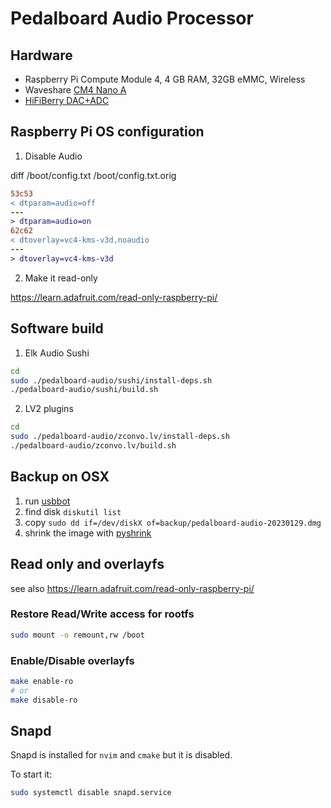 # Pedalboard Audio Processor

## Hardware 
* Raspberry Pi Compute Module 4, 4 GB RAM, 32GB eMMC, Wireless
* Waveshare [CM4 Nano A](https://www.waveshare.com/wiki/CM4-NANO-A) 
* [HiFiBerry DAC+ADC](https://www.hifiberry.com/shop/boards/hifiberry-dac-adc-pro/)

## Raspberry Pi OS configuration

1. Disable Audio

diff /boot/config.txt /boot/config.txt.orig

```diff
53c53
< dtparam=audio=off
---
> dtparam=audio=on
62c62
< dtoverlay=vc4-kms-v3d,noaudio
---
> dtoverlay=vc4-kms-v3d
```

2. Make it read-only

https://learn.adafruit.com/read-only-raspberry-pi/ 

## Software build

1. Elk Audio Sushi

```bash
cd
sudo ./pedalboard-audio/sushi/install-deps.sh
./pedalboard-audio/sushi/build.sh
```

2. LV2 plugins

```bash
cd
sudo ./pedalboard-audio/zconvo.lv/install-deps.sh
./pedalboard-audio/zconvo.lv/build.sh
```

## Backup on OSX

1. run [usbbot](https://github.com/raspberrypi/usbboot)
2. find disk `diskutil list`
3. copy `sudo dd if=/dev/diskX of=backup/pedalboard-audio-20230129.dmg`
4. shrink the image with [pyshrink](https://github.com/lisanet/PiShrink-macOS)

## Read only and overlayfs

see also https://learn.adafruit.com/read-only-raspberry-pi/

### Restore Read/Write access for rootfs

```bash
sudo mount -o remount,rw /boot
```

### Enable/Disable overlayfs

```bash
make enable-ro
# or
make disable-ro
```

## Snapd

Snapd is installed for `nvim` and `cmake` but it is disabled.

To start it:

```bash
sudo systemctl disable snapd.service
```
